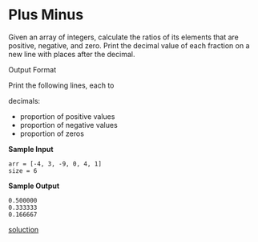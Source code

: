 # Plus Minus

Given an array of integers, calculate the ratios of its elements that are positive, negative, and zero. Print the decimal value of each fraction on a new line with places after the decimal.

Output Format

Print the following
lines, each to

decimals:

-   proportion of positive values
-   proportion of negative values
-   proportion of zeros

**Sample Input**

    arr = [-4, 3, -9, 0, 4, 1]
    size = 6

**Sample Output**

    0.500000
    0.333333
    0.166667

<a href="src/soluction.cpp">soluction</a>